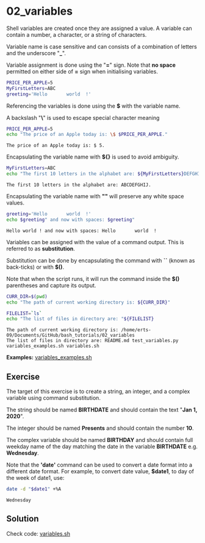 # 02_variables

Shell variables are created once they are assigned a value. A variable can contain a number, a character, or a string of characters.

Variable name is case sensitive and can consists of a combination of letters and the underscore "**_**".

Variable assignment is done using the "**=**" sign. Note that **no space** permitted on either side of **=** sign when initialising variables.

```bash
PRICE_PER_APPLE=5
MyFirstLetters=ABC
greeting='Hello       world  !'
```



Referencing the variables is done using the **$** with the variable name.

A backslash "**\\**" is used to escape special character meaning

```bash
PRICE_PER_APPLE=5
echo "The price of an Apple today is: \$ $PRICE_PER_APPLE."
```

```
The price of an Apple today is: $ 5.
```



Encapsulating the variable name with **${}** is used to avoid ambiguity.

```bash
MyFirstLetters=ABC
echo "The first 10 letters in the alphabet are: ${MyFirstLetters}DEFGHIJ."
```

```
The first 10 letters in the alphabet are: ABCDEFGHIJ.
```



Encapsulating the variable name with **""** will preserve any white space values.

```bash
greeting='Hello       world  !'
echo $greeting" and now with spaces: $greeting"
```

```
Hello world ! and now with spaces: Hello       world  !
```



Variables can be assigned with the value of a command output. This is referred to as **substitution**.

Substitution can be done by encapsulating the command with **``** (known as back-ticks) or with **$()**.

Note that when the script runs, it will run the command inside the **$()** parentheses and capture its output.

```bash
CURR_DIR=$(pwd)
echo "The path of current working directory is: ${CURR_DIR}"

FILELIST=`ls`
echo "The list of files in directory are: "${FILELIST}
```

```
The path of current working directory is: /home/erts-09/Documents/GitHub/bash_tutorials/02_variables
The list of files in directory are: README.md test_variables.py variables_examples.sh variables.sh
```



**Examples:** [variables_examples.sh](./variables_examples.sh)



## Exercise

The target of this exercise is to create a string, an integer, and a complex variable using command substitution.

The string should be named **BIRTHDATE** and should contain the text "**Jan 1, 2020**".

The integer should be named **Presents** and should contain the number **10**.

The complex variable should be named **BIRTHDAY** and should contain full weekday name of the day matching the date in the variable **BIRTHDATE** e.g. **Wednesday**.

Note that the **'date'** command can be used to convert a date format into a different date format. For example, to convert date value, **$date1**, to day of the week of date1, use:

```bash
date -d "$date1" +%A
```

```
Wednesday
```



## Solution

Check code: [variables.sh](./variables.sh)
